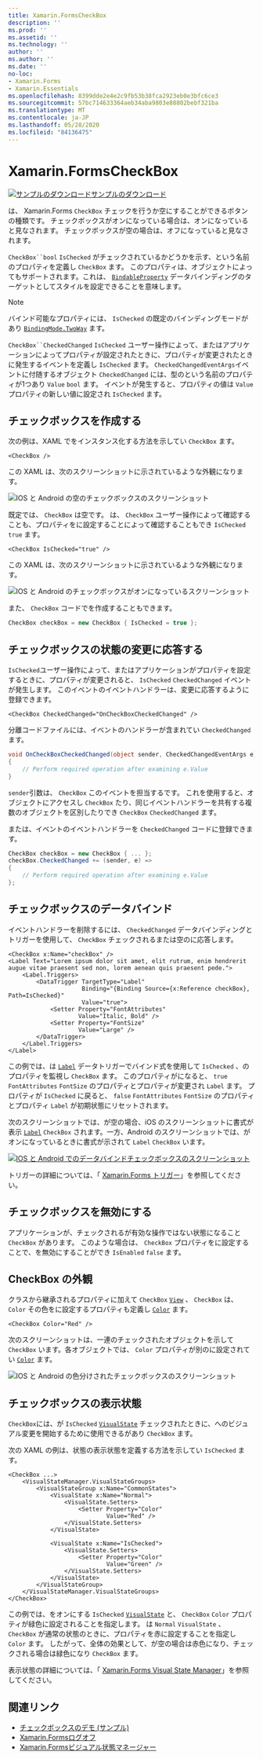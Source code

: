 ```yaml
---
title: Xamarin.FormsCheckBox
description: ''
ms.prod: ''
ms.assetid: ''
ms.technology: ''
author: ''
ms.author: ''
ms.date: ''
no-loc:
- Xamarin.Forms
- Xamarin.Essentials
ms.openlocfilehash: 8399dde2e4e2c9fb53b38fca2923eb0e3bfc6ce3
ms.sourcegitcommit: 57bc714633364aeb34aba9803e88802bebf321ba
ms.translationtype: MT
ms.contentlocale: ja-JP
ms.lasthandoff: 05/28/2020
ms.locfileid: "84136475"
---
```

# <a name="xamarinforms-checkbox"></a>Xamarin.FormsCheckBox

[![サンプルのダウンロード](~/media/shared/download.png)サンプルのダウンロード](https://docs.microsoft.com/samples/xamarin/xamarin-forms-samples/userinterface-checkboxdemos/)

は、 Xamarin.Forms `CheckBox` チェックを行うか空にすることができるボタンの種類です。 チェックボックスがオンになっている場合は、オンになっていると見なされます。 チェックボックスが空の場合は、オフになっていると見なされます。

`CheckBox``bool` `IsChecked` がチェックされているかどうかを示す、という名前のプロパティを定義し `CheckBox` ます。 このプロパティは、オブジェクトによってもサポートされます。これは、 [`BindableProperty`](xref:Xamarin.Forms.BindableProperty) データバインディングのターゲットとしてスタイルを設定できることを意味します。

> [!NOTE]
> バインド可能なプロパティには、 `IsChecked` の既定のバインディングモードがあり [`BindingMode.TwoWay`](xref:Xamarin.Forms.BindingMode.TwoWay) ます。

`CheckBox``CheckedChanged` `IsChecked` ユーザー操作によって、またはアプリケーションによってプロパティが設定されたときに、プロパティが変更されたときに発生するイベントを定義し `IsChecked` ます。 `CheckedChangedEventArgs`イベントに付随するオブジェクト `CheckedChanged` には、型のという名前のプロパティが1つあり `Value` `bool` ます。 イベントが発生すると、プロパティの値は `Value` プロパティの新しい値に設定され `IsChecked` ます。

## <a name="create-a-checkbox"></a>チェックボックスを作成する

次の例は、XAML でをインスタンス化する方法を示してい `CheckBox` ます。

```xaml
<CheckBox />
```

この XAML は、次のスクリーンショットに示されているような外観になります。

![IOS と Android の空のチェックボックスのスクリーンショット](checkbox-images/checkbox-empty.png "空のチェックボックス")

既定では、 `CheckBox` は空です。 は、 `CheckBox` ユーザー操作によって確認することも、プロパティをに設定することによって確認することもでき `IsChecked` `true` ます。

```xaml
<CheckBox IsChecked="true" />
```

この XAML は、次のスクリーンショットに示されているような外観になります。

![IOS と Android のチェックボックスがオンになっているスクリーンショット](checkbox-images/checkbox-checked.png "チェックされたチェックボックス")

また、 `CheckBox` コードでを作成することもできます。

```csharp
CheckBox checkBox = new CheckBox { IsChecked = true };
```

## <a name="respond-to-a-checkbox-changing-state"></a>チェックボックスの状態の変更に応答する

`IsChecked`ユーザー操作によって、またはアプリケーションがプロパティを設定するときに、プロパティが変更されると、 `IsChecked` `CheckedChanged` イベントが発生します。 このイベントのイベントハンドラーは、変更に応答するように登録できます。

```xaml
<CheckBox CheckedChanged="OnCheckBoxCheckedChanged" />
```

分離コードファイルには、イベントのハンドラーが含まれてい `CheckedChanged` ます。

```csharp
void OnCheckBoxCheckedChanged(object sender, CheckedChangedEventArgs e)
{
    // Perform required operation after examining e.Value
}
```

`sender`引数は、 `CheckBox` このイベントを担当するです。 これを使用すると、オブジェクトにアクセスし `CheckBox` たり、同じイベントハンドラーを共有する複数のオブジェクトを区別したりでき `CheckBox` `CheckedChanged` ます。

または、イベントのイベントハンドラーを `CheckedChanged` コードに登録できます。

```csharp
CheckBox checkBox = new CheckBox { ... };
checkBox.CheckedChanged += (sender, e) =>
{
    // Perform required operation after examining e.Value
};
```

## <a name="data-bind-a-checkbox"></a>チェックボックスのデータバインド

イベントハンドラーを削除するには、 `CheckedChanged` データバインディングとトリガーを使用して、 `CheckBox` チェックされるまたは空のに応答します。

```xaml
<CheckBox x:Name="checkBox" />
<Label Text="Lorem ipsum dolor sit amet, elit rutrum, enim hendrerit augue vitae praesent sed non, lorem aenean quis praesent pede.">
    <Label.Triggers>
        <DataTrigger TargetType="Label"
                     Binding="{Binding Source={x:Reference checkBox}, Path=IsChecked}"
                     Value="true">
            <Setter Property="FontAttributes"
                    Value="Italic, Bold" />
            <Setter Property="FontSize"
                    Value="Large" />
        </DataTrigger>
    </Label.Triggers>
</Label>
```

この例では、は [`Label`](xref:Xamarin.Forms.Label) データトリガーでバインド式を使用して `IsChecked` 、のプロパティを監視し `CheckBox` ます。 このプロパティがになると、 `true` `FontAttributes` `FontSize` のプロパティとプロパティが変更され `Label` ます。 プロパティが `IsChecked` に戻ると、 `false` `FontAttributes` `FontSize` のプロパティとプロパティ `Label` が初期状態にリセットされます。

次のスクリーンショットでは、が空の場合、iOS のスクリーンショットに書式が表示 [`Label`](xref:Xamarin.Forms.Label) `CheckBox` されます。一方、Android のスクリーンショットでは、がオンになっているときに書式が示されて `Label` `CheckBox` います。

[![IOS と Android でのデータバインドチェックボックスのスクリーンショット](checkbox-images/checkbox-databinding.png "データバインドチェックボックス")](checkbox-images/checkbox-databinding-large.png#lightbox "データバインドチェックボックス")

トリガーの詳細については、「 [ Xamarin.Forms トリガー](~/xamarin-forms/app-fundamentals/triggers.md)」を参照してください。

## <a name="disable-a-checkbox"></a>チェックボックスを無効にする

アプリケーションが、チェックされるが有効な操作ではない状態になること `CheckBox` があります。 このような場合は、 `CheckBox` プロパティをに設定することで、を無効にすることができ `IsEnabled` `false` ます。

## <a name="checkbox-appearance"></a>CheckBox の外観

クラスから継承されるプロパティに加えて `CheckBox` [`View`](xref:Xamarin.Forms.View) 、 `CheckBox` は、 `Color` その色をに設定するプロパティも定義し [`Color`](xref:Xamarin.Forms.Color) ます。

```xaml
<CheckBox Color="Red" />
```

次のスクリーンショットは、一連のチェックされたオブジェクトを示して `CheckBox` います。各オブジェクトでは、 `Color` プロパティが別のに設定されてい [`Color`](xref:Xamarin.Forms.Color) ます。

![IOS と Android の色分けされたチェックボックスのスクリーンショット](checkbox-images/checkbox-colors.png "色付きのチェックボックス")

## <a name="checkbox-visual-states"></a>チェックボックスの表示状態

`CheckBox`には、が `IsChecked` [`VisualState`](xref:Xamarin.Forms.VisualState) チェックされたときに、へのビジュアル変更を開始するために使用できるがあり `CheckBox` ます。

次の XAML の例は、状態の表示状態を定義する方法を示してい `IsChecked` ます。

```xaml
<CheckBox ...>
    <VisualStateManager.VisualStateGroups>
        <VisualStateGroup x:Name="CommonStates">
            <VisualState x:Name="Normal">
                <VisualState.Setters>
                    <Setter Property="Color"
                            Value="Red" />
                </VisualState.Setters>
            </VisualState>

            <VisualState x:Name="IsChecked">
                <VisualState.Setters>
                    <Setter Property="Color"
                            Value="Green" />
                </VisualState.Setters>
            </VisualState>
        </VisualStateGroup>
    </VisualStateManager.VisualStateGroups>
</CheckBox>
```

この例では、をオンにする `IsChecked` [`VisualState`](xref:Xamarin.Forms.VisualState) と、 `CheckBox` `Color` プロパティが緑色に設定されることを指定します。 は `Normal` `VisualState` 、 `CheckBox` が通常の状態のときに、プロパティを赤に設定することを指定し `Color` ます。 したがって、全体の効果として、が空の場合は赤色になり、チェックされる場合は緑色になり `CheckBox` ます。

表示状態の詳細については、「 [ Xamarin.Forms Visual State Manager](~/xamarin-forms/user-interface/visual-state-manager.md)」を参照してください。

## <a name="related-links"></a>関連リンク

- [チェックボックスのデモ (サンプル)](https://docs.microsoft.com/samples/xamarin/xamarin-forms-samples/userinterface-checkboxdemos/)
- [Xamarin.Formsログオフ](~/xamarin-forms/app-fundamentals/triggers.md)
- [Xamarin.Formsビジュアル状態マネージャー](~/xamarin-forms/user-interface/visual-state-manager.md)
